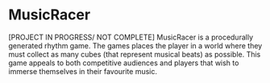 # MusicRacer
[PROJECT IN PROGRESS/ NOT COMPLETE] MusicRacer is a procedurally generated rhythm game. The games places the player in a world where they must collect as many cubes (that represent musical beats) as possible. This game appeals to both competitive audiences and players that wish to immerse themselves in their favourite music.
